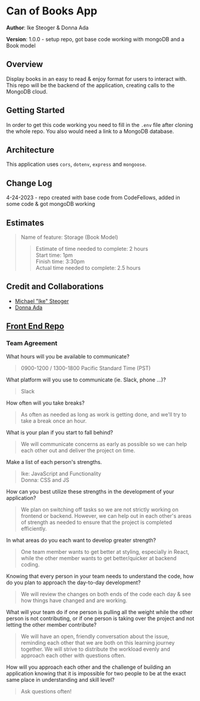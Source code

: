 # Can of Books App

**Author**: Ike Steoger & Donna Ada

**Version**: 1.0.0 - setup repo, got base code working with mongoDB and a Book model

## Overview

Display books in an easy to read & enjoy format for users to interact with. This repo will be the backend of the application, creating calls to the MongoDB cloud.

## Getting Started

In order to get this code working you need to fill in the `.env` file after cloning the whole repo. You also would need a link to a MongoDB database.

## Architecture

This application uses `cors`, `dotenv`, `express` and `mongoose`.

## Change Log

4-24-2023 - repo created with base code from CodeFellows, added in some code & got mongoDB working

## Estimates

>Name of feature: Storage (Book Model)  
>>Estimate of time needed to complete: 2 hours  
>>Start time: 1pm  
>>Finish time: 3:30pm  
>>Actual time needed to complete: 2.5 hours  

## Credit and Collaborations

- [Michael "Ike" Steoger](https://github.com/IkeSteoger)  
- [Donna Ada](https://github.com/donnaada)

## [Front End Repo](https://github.com/donnaada/can-of-books-frontend)

### Team Agreement

What hours will you be available to communicate?
> 0900-1200 / 1300-1800 Pacific Standard Time (PST)

What platform will you use to communicate (ie. Slack, phone …)?
> Slack

How often will you take breaks?
> As often as needed as long as work is getting done, and we'll try to take a break once an hour.

What is your plan if you start to fall behind?
> We will communicate concerns as early as possible so we can help each other out and deliver the project on time.

Make a list of each person's strengths.
> Ike: JavaScript and Functionality  
> Donna:  CSS and JS

How can you best utilize these strengths in the development of your application?
> We plan on switching off tasks so we are not strictly working on frontend or backend. However, we can help out in each other's areas of strength as needed to ensure that the project is completed efficiently.

In what areas do you each want to develop greater strength?
> One team member wants to get better at styling, especially in React, while the other member wants to get better/quicker at backend coding.

Knowing that every person in your team needs to understand the code, how do you plan to approach the day-to-day development?
> We will review the changes on both ends of the code each day & see how things have changed and are working.

What will your team do if one person is pulling all the weight while the other person is not contributing, or if one person is taking over the project and not letting the other member contribute?
> We will have an open, friendly conversation about the issue, reminding each other that we are both on this learning journey together. We will strive to distribute the workload evenly and approach each other with questions often.

How will you approach each other and the challenge of building an application knowing that it is impossible for two people to be at the exact same place in understanding and skill level?
> Ask questions often!
